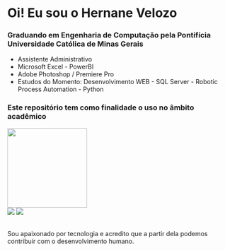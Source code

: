 # Oi! Eu sou o Hernane Velozo

### Graduando em Engenharia de Computação pela Pontifícia Universidade Católica de Minas Gerais

* Assistente Administrativo
* Microsoft Excel - PowerBI
* Adobe Photoshop / Premiere Pro
* Estudos do Momento: Desenvolvimento WEB - SQL Server - Robotic Process Automation - Python
### Este repositório tem como finalidade o uso no âmbito acadêmico

<div align="left" <a href="https://github.com/HernaneVelozo">
<img height="180em" src="https://github-readme-stats.vercel.app/api?username=hernane-velozo-PUC&amp;show_icons=true&amp;theme=chartreuse-dark&amp;include_all_commits=true&amp;count_private=true" style="max-width: 100%;">
</a></div></div>

<div>
<a href="https://github.com/HernaneVelozo"> 
 <a href="mailto:hernane.rosa@sga.pucminas.br"><img src="https://camo.githubusercontent.com/927d6b3961fa048ff7303daf291cb5869dfa25018997cf8c1373c2f6a85b1458/68747470733a2f2f696d672e736869656c64732e696f2f62616467652f2d476d61696c2d2532333333333f7374796c653d666f722d7468652d6261646765266c6f676f3d676d61696c266c6f676f436f6c6f723d7768697465" data-canonical-src="https://img.shields.io/badge/-Gmail-%23333?style=for-the-badge&amp;logo=gmail&amp;logoColor=white" style="max-width: 100%;"></a>
 <a href="https://www.linkedin.com/in/hernane-velozo-0bb43b76" rel="nofollow"><img src="https://camo.githubusercontent.com/c00f87aeebbec37f3ee0857cc4c20b21fefde8a96caf4744383ebfe44a47fe3f/68747470733a2f2f696d672e736869656c64732e696f2f62616467652f2d4c696e6b6564496e2d2532333030373742353f7374796c653d666f722d7468652d6261646765266c6f676f3d6c696e6b6564696e266c6f676f436f6c6f723d7768697465" data-canonical-src="https://img.shields.io/badge/-LinkedIn-%230077B5?style=for-the-badge&amp;logo=linkedin&amp;logoColor=white" style="max-width: 100%;"></a> 
</div> <br>

Sou apaixonado por tecnologia e acredito que a partir dela podemos contribuir com o desenvolvimento humano.

